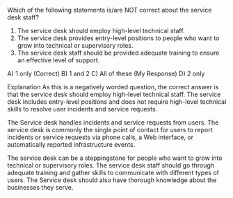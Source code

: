 Which of the following statements is/are NOT correct about the service desk staff?

1. The service desk should employ high-level technical staff.
2. The service desk provides entry-level positions to people who want to grow into technical or supervisory roles.
3. The service desk staff should be provided adequate training to ensure an effective level of support.

A) 1 only (Correct)
B) 1 and 2
C) All of these (My Response)
D) 2 only

Explanation
As this is a negatively worded question, the correct answer is that the service desk should employ high-level technical staff. The service desk includes entry-level positions and does not require high-level technical skills to resolve user incidents and service requests.

The Service desk handles incidents and service requests from users. The service desk is commonly the single point of contact for users to report incidents or service requests via phone calls, a Web interface, or automatically reported infrastructure events.

The service desk can be a steppingstone for people who want to grow into technical or supervisory roles. The service desk staff should go through adequate training and gather skills to communicate with different types of users. The Service desk should also have thorough knowledge about the businesses they serve.

